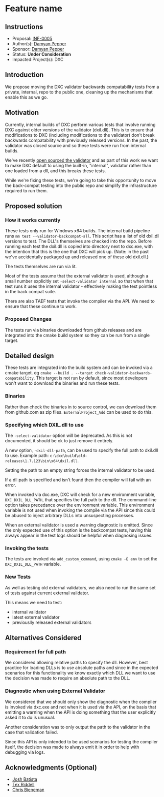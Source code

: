 <!-- {% raw %} -->

# Feature name

## Instructions

* Proposal: [INF-0005](INF-0005-validator-backcompat-testing.md)
* Author(s): [Damyan Pepper](https://github.com/damyanp)
* Sponsor: [Damyan Pepper](https://github.com/damyanp)
* Status: **Under Consideration**
* Impacted Project(s): DXC

## Introduction

We propose moving the DXC validator backwards compatability tests from a
private, internal, repo to the public one, cleaning up the mechanisms that
enable this as we go.

## Motivation

Currently, internal builds of DXC perform various tests that involve running DXC
against older versions of the validator (dxil.dll). This is to ensure that
modifications to DXC (including modifications to the validator) don't break
backwards compatability with previously released versions. In the past, the
validator was closed source and so these tests were run from internal builds.

We've recently [open sourced the validator](./INF-0004-validator-hashing.md) and
as part of this work we want to make DXC default to using the built-in,
"internal", validator rather than one loaded from a dll, and this breaks these
tests. 

While we're fixing these tests, we're going to take this opportunity to move the
back-compat testing into the public repo and simplify the infrastructure
required to run them.


## Proposed solution

### How it works currently

These tests only run for Windows x64 builds. The internal build pipeline runs
`mm test --validator-backcompat-all`. This script has a list of old dxil.dll
versions to test. The DLL's themselves are checked into the repo. Before running
each test the dxil.dll is copied into directory next to dxc.exe, with the
intention that this is the one that DXC will pick up. (Note: in the past we've
accidentally packaged up and released one of these old dxil.dll.)

The tests themselves are run via lit.

Most of the tests assume that the external validator is used, although a small
number explicitly set `-select-validator internal` so that when that test runs
it uses the internal validator - effectively making the test pointless in the
back compat suite.

There are also TAEF tests that invoke the compiler via the API. We need to
ensure that these continue to work.

### Proposed Changes

The tests run via binaries downloaded from github releases and are integrated
into the cmake build system so they can be run from a single target.


## Detailed design

These tests are integrated into the build system and can be invoked via a cmake
target.  eg `cmake --build . --target check-validator-backwards-compatability`.
This target is not run by default, since most developers won't want to download
the binaries and run these tests.


### Binaries

Rather than check the binaries in to source control, we can download them from
github.com as zip files. `ExternalProject_Add` can be used to do this.

### Specifying which DXIL.dll to use

The `-select-validator` option will be deprecated.  As this is not documented,
it should be ok to just remove it entirely.

A new option, `-dxil-dll-path`, can be used to specify the full path to dxil.dll
to use. Example path: `c:\dxc\build\old-releases\1.7.123\bin\x64\dxil.dll`.

Setting the path to an empty string forces the internal validator to be used.

If a dll path is specified and isn't found then the compiler will fail with an
error.

When invoked via dxc.exe, DXC will check for a new environment variable,
`DXC_DXIL_DLL_PATH`, that specifies the full path to the dll. The command-line
option takes precedance over the environment variable. This environment variable
is not used when invoking the compile via the API since this could be abused to
inject arbitrary DLLs into unsuspecting processes.

When an external validator is used a warning diagnostic is emitted. Since the
only expected use of this option is the backcompat tests, having this always
appear in the test logs should be helpful when diagnosing issues.  


### Invoking the tests

The tests are invoked via `add_custom_command`, using `cmake -E env` to set the
`DXC_DXIL_DLL_PATH` variable.

### New Tests

As well as testing old external validators, we also need to run the same set of
tests against current external validator.

This means we need to test:

* internal validator
* latest external validator
* previouslly released external validators

## Alternatives Considered

### Requirement for full path

We considered allowing relative paths to specify the dll. However, best practice
for loading DLLs is to use absolute paths and since in the expected scenarios
for this functionality we know exactly which DLL we want to use the decision was
made to require an absolute path to the DLL.


### Diagnostic when using External Validator

We considered that we should only show the diagnostic when the compiler is
invoked via dxc.exe and not when it is used via the API, on the basis that
emitting a warning when the API is doing something that the user explicitly
asked it to do is unusual. 

Another consideration was to only output the path to the validator in the case
that validation failed.

Since this API is only intended to be used scenarios for testing the compiler
itself, the decision was made to always emit it in order to help with debugging
via logs.



## Acknowledgments (Optional)

* [Josh Batista](https://github.com/bob80905)
* [Tex Riddell](https://github.com/tex3d)
* [Chris Bieneman](https://github.com/llvm-beanz)

<!-- {% endraw %} -->
